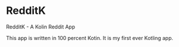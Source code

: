 # RedditK
RedditK - A Kolin Reddit App

This app is written in 100 percent Kotin. It is my first ever Kotling app.
